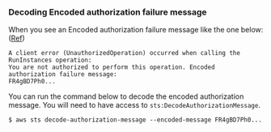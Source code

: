 
### Decoding Encoded authorization failure message

When you see an Encoded authorization failure message like the one below:
([Ref](https://docs.aws.amazon.com/STS/latest/APIReference/API_DecodeAuthorizationMessage.html))

```
A client error (UnauthorizedOperation) occurred when calling the RunInstances operation: 
You are not authorized to perform this operation. Encoded authorization failure message:
FR4gBD7Ph0...
```

You can run the command below to decode the encoded authorization message. 
You will need to have access to `sts:DecodeAuthorizationMessage`.

```
$ aws sts decode-authorization-message --encoded-message FR4gBD7Ph0...
```
